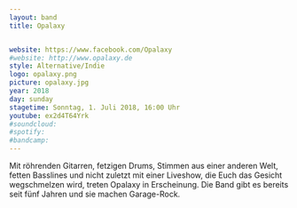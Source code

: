```yaml
---
layout: band
title: Opalaxy


website: https://www.facebook.com/Opalaxy
#website: http://www.opalaxy.de
style: Alternative/Indie
logo: opalaxy.png
picture: opalaxy.jpg
year: 2018
day: sunday
stagetime: Sonntag, 1. Juli 2018, 16:00 Uhr
youtube: ex2d4T64Yrk
#soundcloud:
#spotify:
#bandcamp:
---
```


Mit röhrenden Gitarren, fetzigen Drums, Stimmen aus einer anderen Welt, fetten
Basslines und nicht zuletzt mit einer Liveshow, die Euch das Gesicht
wegschmelzen wird, treten Opalaxy in Erscheinung. Die Band gibt es bereits
seit fünf Jahren und sie machen Garage-Rock.
